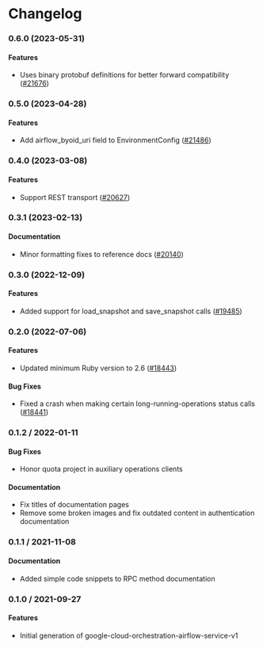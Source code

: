 # Changelog

### 0.6.0 (2023-05-31)

#### Features

* Uses binary protobuf definitions for better forward compatibility ([#21676](https://github.com/googleapis/google-cloud-ruby/issues/21676)) 

### 0.5.0 (2023-04-28)

#### Features

* Add airflow_byoid_uri field to EnvironmentConfig ([#21486](https://github.com/googleapis/google-cloud-ruby/issues/21486)) 

### 0.4.0 (2023-03-08)

#### Features

* Support REST transport ([#20627](https://github.com/googleapis/google-cloud-ruby/issues/20627)) 

### 0.3.1 (2023-02-13)

#### Documentation

* Minor formatting fixes to reference docs ([#20140](https://github.com/googleapis/google-cloud-ruby/issues/20140)) 

### 0.3.0 (2022-12-09)

#### Features

* Added support for load_snapshot and save_snapshot calls ([#19485](https://github.com/googleapis/google-cloud-ruby/issues/19485)) 

### 0.2.0 (2022-07-06)

#### Features

* Updated minimum Ruby version to 2.6 ([#18443](https://github.com/googleapis/google-cloud-ruby/issues/18443)) 
#### Bug Fixes

* Fixed a crash when making certain long-running-operations status calls ([#18441](https://github.com/googleapis/google-cloud-ruby/issues/18441)) 

### 0.1.2 / 2022-01-11

#### Bug Fixes

* Honor quota project in auxiliary operations clients

#### Documentation

* Fix titles of documentation pages
* Remove some broken images and fix outdated content in authentication documentation

### 0.1.1 / 2021-11-08

#### Documentation

* Added simple code snippets to RPC method documentation

### 0.1.0 / 2021-09-27

#### Features

* Initial generation of google-cloud-orchestration-airflow-service-v1
